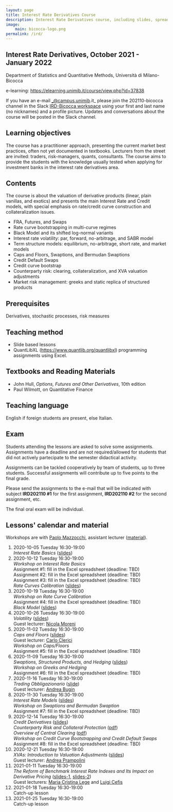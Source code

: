 ```yaml
---
layout: page
title: Interest Rate Derivatives Course
description: Interest Rate Derivatives course, including slides, spreadsheets, etc.
image:
    main: bicocca-logo.png
permalink: /ird/
---
```


## Interest Rate Derivatives, October 2021 - January 2022

Department of Statistics and Quantitative Methods, Università di Milano-Bicocca

e-learning: <https://elearning.unimib.it/course/view.php?id=37838>

If you have an e-mail _@campus.unimib.it_
please join the 202110-bicocca channel in the Slack
[IRD-Bicocca workspace](https://join.slack.com/t/ird-bicocca/signup)
using your first and last name (no nicknames)
and a profile picture.
Updates and conversations about the course will be posted in the Slack channel.

## Learning objectives

The course has a practitioner approach,
presenting the current market best practices,
often not yet documented in textbooks.
Lecturers from the street are invited:
traders, risk-managers, quants, consultants.
The course aims to provide the students with the
knowledge usually tested when applying for
investment banks in the interest rate derivatives area.

## Contents

The course is about the valuation of
derivative products (linear, plain vanillas, and exotics) and
presents the main Interest Rate and Credit models,
with special emphasis on rate/credit curve construction and collateralization issues.

- FRA, Futures, and Swaps
- Rate curve bootstrapping in multi-curve regimes
- Black Model and its shifted log-normal variants
- Interest rate volatility: par, forward, no-arbitrage, and SABR model
- Term structure models: equilibrium, no-arbitrage, short rate, and market models
- Caps and Floors, Swaptions, and Bermudan Swaptions
- Credit Default Swaps
- Credit curve bootstrap
- Counterparty risk: clearing, collateralization, and XVA valuation adjustments
- Market risk management: greeks and static replica of structured products

## Prerequisites

Derivatives, stochastic processes, risk measures

## Teaching method

- Slide based lessons
- QuantLibXL (<https://www.quantlib.org/quantlibxl>) programming assignments using Excel.

## Textbooks and Reading Materials

- John Hull, _Options, Futures and Other Derivatives_, 10th edition
- Paul Wilmott, on Quantitative Finance

## Teaching language

English if foreign students are present, else Italian.

## Exam

Students attending the lessons are asked
to solve some assignments.
Assignments have a deadline and are not required/allowed
for students that did not actively partecipate to
the semester didactical activity.

Assignments can be tackled cooperatively by team of students,
up to three students. Successful assignments will contribute
up to five points to the final grade.

Please send the assignments
to the e-mail that will be indicated with subject
**IRD202110 #1** for the first assignment,
**IRD202110 #2** for the second assignment,
etc.

The final oral exam will be individual.

## Lessons' calendar and material

Workshops are with [Paolo Mazzocchi](https://www.linkedin.com/in/paolomazzocchi/),
assistant lecturer ([material](https://drive.google.com/drive/folders/1qIazIGLDuy2DYpVzG39f2QNoiUKbRiG3)).

01. 2020-10-05 Tuesday 16:30-19:00  
    _Interest Rate Basics_ ([slides](https://drive.google.com/file/d/1G2rr29fdURvjjYplhY_OYtRNEyJoOF2e))  
01. 2020-10-12 Tuesday 16:30-19:00  
    _Workshop on Interest Rate Basics_  
    Assignment #1: fill in the Excel spreadsheet (deadline: TBD)  
    Assignment #2: fill in the Excel spreadsheet (deadline: TBD)  
    Assignment #3: fill in the Excel spreadsheet (deadline: TBD)  
    _Rate Curves Calibration_ ([slides](https://drive.google.com/file/d/1G6PNay2kNiFiSuPWmgwlbFoBntqXLIvv))  
01. 2020-10-19 Tuesday 16:30-19:00  
    _Workshop on Rate Curve Calibration_  
    Assignment #4: fill in the Excel spreadsheet (deadline: TBD)  
    _Black Model_ ([slides](https://drive.google.com/file/d/1U23SnlCwZEtDO01VoYNVIXkbRqrI10sH))  
01. 2020-10-26 Tuesday 16:30-19:00  
    _Volatility_ ([slides](https://drive.google.com/file/d/16bALaGtBZ1dhKJ7AgibEtYjjib_HHDYz))  
    Guest lecturer: [Nicola Moreni](https://www.linkedin.com/in/nicola-moreni-a636a7/)  
01. 2020-11-02 Tuesday 16:30-19:00  
    _Caps and Floors_ ([slides](https://drive.google.com/file/d/1mr3iFcefoWsx0DZxX-qPKskJ4r1hJ-Vj))  
    Guest lecturer: [Carlo Clerici](https://www.linkedin.com/in/carlo-clerici-8443375/)  
    _Workshop on Caps/Floors_  
    Assignment #5: fill in the Excel spreadsheet (deadline: TBD)  
01. 2020-11-09 Tuesday 16:30-19:00  
    _Swaptions, Structured Products, and Hedging_ ([slides](https://drive.google.com/file/d/1BToPmMpV0qrcdpzurjtTfQ9HQk_9Nico))  
    _Workshop on Greeks and Hedging_  
    Assignment #6: fill in the Excel spreadsheet (deadline: TBD)  
01. 2020-11-16 Tuesday 16:30-19:00  
    _Trading Obbligazionario_ ([slide](https://drive.google.com/file/d/1AE4v_KuQC6Btg28aLii4mhXMCqXQtOWQ))  
    Guest lecturer: [Andrea Bugin](https://www.linkedin.com/in/andrea-bugin-a326715)  
01. 2020-11-30 Tuesday 16:30-19:00  
    _Interest Rate Models_ ([slides](hhttps://drive.google.com/file/d/13_YmUvUz16OZbx3mQhToJV46a1gQyN5i))  
    _Workshop on Swaptions and Bermudan Swaption_  
    Assignment #7: fill in the Excel spreadsheet (deadline: TBD)  
01. 2020-12-14 Tuesday 16:30-19:00  
    _Credit Derivatives_ ([slides](https://drive.google.com/file/d/1wSP73ozxR4rupFM8kJUFPCn5o_SNUnR6))  
    _Counterparty Risk and Collateral Protection_ ([pdf](https://drive.google.com/file/d/1ENPcbWiEG0sEGiQr0FTfoDoPGx36SN_S))  
    _Overview of Central Clearing_ ([pdf](https://drive.google.com/file/d/1ErcrGIdlvisYBr5YR03-KIMjYcDCktmJ))  
    _Workshop on Credit Curve Bootstrapping and Credit Default Swaps_  
    Assignment #8: fill in the Excel spreadsheet (deadline: TBD)  
01. 2020-12-21 Tuesday 16:30-19:00  
    _XVAs: Introduction to Valuation Adjustments_ ([slides](https://drive.google.com/file/d/10PSdz4-Tz_1lkJy3n3lJdYRVT-39iq3c))  
    Guest lecturer: [Andrea Prampolini](https://www.linkedin.com/in/andrea-prampolini-68a44010/)  
01. 2021-01-11 Tuesday 16:30-19:00  
    _The Reform of Benchmark Interest Rate Indexes and Its Impact on Derivative Pricing_
    ([slides-1](https://drive.google.com/file/d/1Z6MmcpyUGXTxHMbVq6Xe8nFbBMVkSyKb),
    [slides-2](https://drive.google.com/file/d/1TAFJVGlSs2lkjc3-OZie3Kd_NXTKmQYL))  
    Guest lecturers: [Maria Cristina Lege](https://www.linkedin.com/in/maria-cristina-lege-8b85a2144) and [Luigi Cefis](https://www.linkedin.com/in/luigicefis/)  
01. 2021-01-18 Tuesday 16:30-19:00  
    Catch-up lesson  
01. 2021-01-25 Tuesday 16:30-19:00  
    Catch-up lesson  
